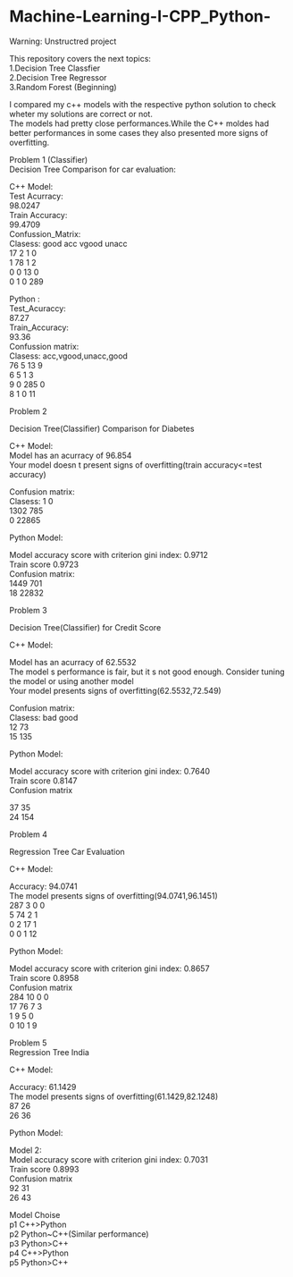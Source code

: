 # Machine-Learning-I-CPP_Python-<br />

Warning: Unstructred project 

This repository covers the next topics:<br />
1.Decision Tree Classfier<br />
2.Decision Tree Regressor<br />
3.Random Forest (Beginning)<br />

I compared my c++ models with the respective python solution to check wheter my solutions are correct or not.<br />
The models had pretty close performances.While the C++ moldes had better performances in some cases they also presented more signs of overfitting.<br />

Problem 1 (Classifier)<br />
Decision Tree Comparison for car evaluation:<br />

C++ Model:<br />
Test Acurracy:<br />
98.0247<br />
Train Accuracy:<br />
99.4709<br />
Confussion_Matrix:<br />
Clasess: good acc vgood unacc<br />
17 2 1 0<br />
1 78 1 2<br />
0 0 13 0<br />
0 1 0 289<br />

Python :<br />
Test_Acuraccy:<br />
87.27<br />
Train_Accuracy:<br />
93.36<br />
Confussion matrix:<br />
Clasess: acc,vgood,unacc,good<br />
76   5  13   9<br />
6   5   1   3<br />
9   0 285   0<br />
8   1   0  11<br />

Problem 2<br />

Decision Tree(Classifier) Comparison for Diabetes<br />

C++ Model:<br />
Model has an acurracy of 96.854<br />
Your model doesn t present signs of overfitting(train accuracy<=test accuracy)<br />

Confusion matrix:<br />
Clasess: 1 0<br />
1302 785<br />
0 22865<br />

Python Model:<br />

Model accuracy score with criterion gini index: 0.9712<br />
Train score 0.9723<br />
Confusion matrix:<br />
1449 701<br />
18 22832<br />

Problem 3<br />

Decision Tree(Classifier) for Credit Score<br />

C++ Model:<br />

Model has an acurracy of 62.5532<br />
The model s performance is fair, but it s not good enough. Consider tuning the model or using another model<br />
Your model presents signs of overfitting(62.5532,72.549)<br />

Confusion matrix:<br />
Clasess: bad good<br />
12 73<br />
15 135<br />

Python Model:<br />

Model accuracy score with criterion gini index: 0.7640<br />
Train score 0.8147<br />
Confusion matrix<br />

37  35<br />
24 154<br />

Problem 4<br />

Regression Tree Car Evaluation<br />

C++ Model:<br />

Accuracy: 94.0741<br />
The model presents signs of overfitting(94.0741,96.1451)<br />
287 3 0 0<br />
5 74 2 1<br />
0 2 17 1<br />
0 0 1 12<br />

Python Model:<br />

Model accuracy score with criterion gini index: 0.8657<br />
Train score 0.8958<br />
Confusion matrix<br />
284 10 0 0<br />
17 76 7 3<br />
1 9 5 0<br />
0 10 1 9<br />

Problem 5<br />
Regression Tree India<br />

C++ Model:<br />

Accuracy: 61.1429<br />
The model presents signs of overfitting(61.1429,82.1248)<br />
87 26<br />
26 36<br />

Python Model:<br />

Model 2:<br />
Model accuracy score with criterion gini index: 0.7031<br />
Train score 0.8993<br />
Confusion matrix<br />
92 31<br />
26 43<br />

Model Choise<br />
p1 C++>Python<br />
p2 Python~C++(Similar performance)<br />
p3 Python>C++<br />
p4 C++>Python<br />
p5 Python>C++<br />
